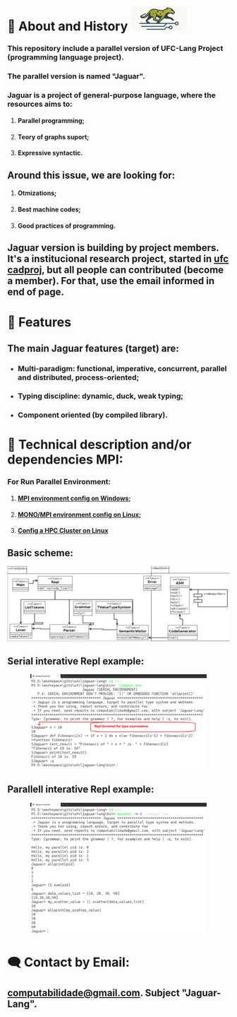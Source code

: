 # 🚀 About and History <img src="./img/img_b_300.jpeg" style="width:128px" alt="Jaguar" title="Jaguar">
### This repository include a parallel version of **UFC-Lang** Project (programming language project). 
### The parallel version is named "Jaguar".
### **Jaguar** is a project of general-purpose language, where the resources aims to:
1. #### Parallel programming;
2. #### Teory of graphs suport;
3. #### Expressive syntactic.
## Around this issue, we are looking for:
1. #### Otmizations;
2. #### Best machine codes;
3. #### Good practices of programming.
## Jaguar version is building by project members. It's a institucional research project, started in [ufc cadproj](https://cadproj.ufc.br/projects/592), but all people can contributed (become a member). For that, use the email informed in end of page.
# 📃 Features
## The **main** Jaguar **features** (target) are:
- ### Multi-paradigm: functional, imperative, concurrent, parallel and distributed, process-oriented;
- ### Typing discipline: dynamic, duck, weak typing;
- ### Component oriented (by compiled library).

# 🚀 Technical description and/or dependencies MPI:
### For Run Parallel Environment:
1. #### [MPI environment config on Windows](https://github.com/UFC-Jaguar/jaguar-lang/blob/main/cluster_environment_install/Windows/Instrucoes.txt);
2. #### [MONO/MPI environment config on Linux](https://github.com/UFC-Jaguar/jaguar-lang/tree/main/cluster_environment_install);
3. #### [Config a HPC Cluster on Linux](https://github.com/UFC-Jaguar/jaguar-lang/tree/main/cluster_environment_install/Linux)

## Basic scheme:
<p align="center">
  <img src="./img/DiagramaClasse.png" alt="Class Diagram" width="650">
</p>

## Serial interative Repl example:
<p align="center">
  <img src="./img/Ex1.png" alt="Class Diagram" width="400">
</p>

## Parallell interative Repl example:
<p align="center">
  <img src="./img/Ex2.png" alt="Class Diagram" width="400">
</p>

# 🗨️ Contact by Email:
## computabilidade@gmail.com. Subject "Jaguar-Lang".

